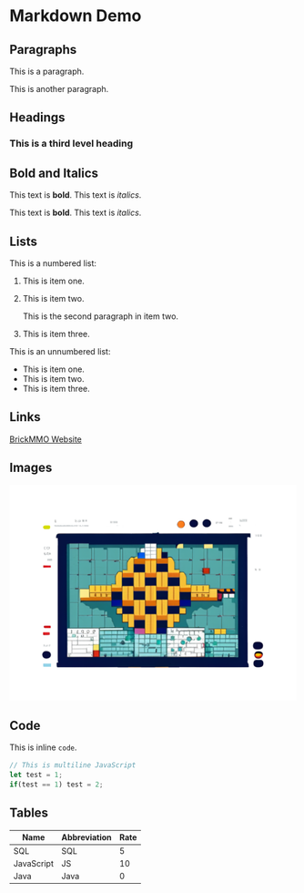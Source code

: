 # Markdown Demo

## Paragraphs

This is a paragraph.

This is another paragraph.

## Headings

### This is a third level heading

## Bold and Italics

This text is **bold**. This text is *italics*.

This text is __bold__. This text is _italics_.

## Lists

This is a numbered list:

1. This is item one.
2. This is item two.

    This is the second paragraph in item two.

4. This is item three.

This is an unnumbered list:

- This is item one.
- This is item two.
- This is item three.

## Links

[BrickMMO Website](https://brickmmo.com)

## Images

![Systems Graphic](systems.png)

## Code

This is inline `code`.

```javascript
// This is multiline JavaScript
let test = 1;
if(test == 1) test = 2;
```

## Tables

| Name | Abbreviation | Rate |
| ---- | ------------ | ---- |
| SQL | SQL | 5 |
| JavaScript | JS | 10 |
| Java | Java | 0 |


